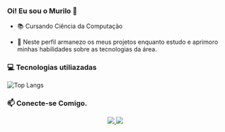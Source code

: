 ### Oi! Eu sou o Murilo 👋

- 📚 Cursando Ciência da Computação <br>

- 📍 Neste perfil armanezo os meus projetos enquanto  estudo e aprimoro minhas habilidades sobre as tecnologias da área.

### 💻 Tecnologias utiliazadas
![Top Langs](https://github-readme-stats-git-masterrstaa-rickstaa.vercel.app/api/top-langs/?username=murilosolino&layout=compact&bg_color=000&border_color=000&title_color=FFF&text_color=FFF)

### 📫 Conecte-se Comigo.
<div>
   <center>
    <a href="mailto:murilo.solino@outlook.com" target="_blank">
    <img src="https://img.shields.io/badge/Microsoft_Outlook-0078D4?style=for-the-badge&logo=microsoftoutlook&logoColor=white">
    </a>
  <a href="https://www.linkedin.com/in/murilo-solino-312960236" target="_blank"><img src="https://img.shields.io/badge/-LinkedIn-%230077B5?style=for-the-badge&logo=linkedin&logoColor=white" target="_blank"></a>   
    </center> 
</div>
